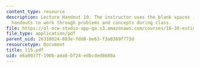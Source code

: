 ```yaml
---
content_type: resource
description: Lecture Handout 10. The instructor uses the blank spaces in these lecture
  handouts to work through problems and concepts during class.
file: https://ol-ocw-studio-app-qa.s3.amazonaws.com/courses/16-30-estimation-and-control-of-aerospace-systems-spring-2004/e6a0037f190baea8bf24edbcded8680a_l15.pdf
file_type: application/pdf
parent_uid: 26318024-883e-fdd8-be63-f3a0369f773d
resourcetype: Document
title: l15.pdf
uid: e6a0037f-190b-aea8-bf24-edbcded8680a
---
```

